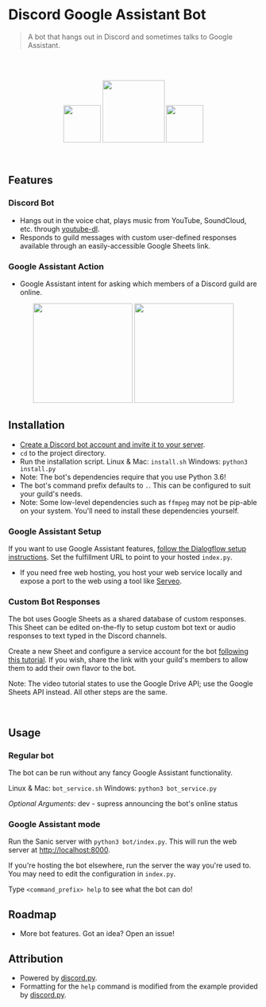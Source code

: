 # Discord Google Assistant Bot

> A bot that hangs out in Discord and sometimes talks to Google Assistant. 

<br />
<br />
<p align="center">
	<img src="https://discordapp.com/assets/f8389ca1a741a115313bede9ac02e2c0.svg" width=75px /> 
	<img src="https://ak3.picdn.net/shutterstock/videos/15154723/thumb/9.jpg" width=125px/>
	<img src="https://upload.wikimedia.org/wikipedia/commons/5/5a/Google_Assistant_logo.png" width=75px/>
</p>

<br />

## Features
### Discord Bot
- Hangs out in the voice chat, plays music from YouTube, SoundCloud, etc. through [youtube-dl](https://github.com/rg3/youtube-dl/commit/f7560859a3e25ccaa74123428d42f821299a2bed).
- Responds to guild messages with custom user-defined responses available through an easily-accessible Google Sheets link.

### Google Assistant Action
- Google Assistant intent for asking which members of a Discord guild are online.

<p align="center">
	<img src="https://github.com/pg8wood/discord-voice-assistant-bot/blob/master/docs/discord-screenshot.jpeg" width=200px />
	<img src="https://github.com/pg8wood/discord-voice-assistant-bot/blob/master/docs/google-assistant-screenshot.PNG" width=200px />
</p>

## Installation
- [Create a Discord bot account and invite it to your server](https://discordpy.readthedocs.io/en/rewrite/discord.html).
- `cd` to the project directory.
- Run the installation script. Linux & Mac: `install.sh` Windows: `python3 install.py`
- Note: The bot's dependencies require that you use Python 3.6!
- The bot's command prefix defaults to `.`. This can be configured to suit your guild's needs.
- Note: Some low-level dependencies such as `ffmpeg` may not be pip-able on your system. You'll need to install these dependencies yourself. 

### Google Assistant Setup
If you want to use Google Assistant features, [follow the Dialogflow setup instructions](https://developers.google.com/actions/dialogflow/project-agent). Set the fulfillment URL to point to your hosted `index.py`. 
	
- If you need free web hosting, you host your web service locally and expose a port to the web using a tool like [Serveo](https://serveo.net/).

### Custom Bot Responses
The bot uses Google Sheets as a shared database of custom responses. This Sheet can be edited on-the-fly to setup custom bot text or audio responses to text typed in the Discord channels. 

Create a new Sheet and configure a service account for the bot [following this tutorial](https://youtu.be/vISRn5qFrkM). If you wish, share the link with your guild's members to allow them to add their own flavor to the bot. 

Note: The video tutorial states to use the Google Drive API; use the Google Sheets API instead. All other steps are the same.

<br />

## Usage 

### Regular bot
The bot can be run without any fancy Google Assistant functionality.

Linux & Mac: `bot_service.sh` Windows: `python3 bot_service.py`

_Optional Arguments_:
dev - supress announcing the bot's online status 

### Google Assistant mode
Run the Sanic server with `python3 bot/index.py`. This will run the web server at [http://localhost:8000](http://localhost:8000). 

If you're hosting the bot elsewhere, run the server the way you're used to. You may need to edit the configuration in `index.py`. 

Type `<command_prefix> help` to see what the bot can do!

## Roadmap
- More bot features. Got an idea? Open an issue! 

## Attribution
- Powered by [discord.py](https://github.com/Rapptz/discord.py).
- Formatting for the `help` command is modified from the example provided by [discord.py](https://github.com/Rapptz/discord.py).
